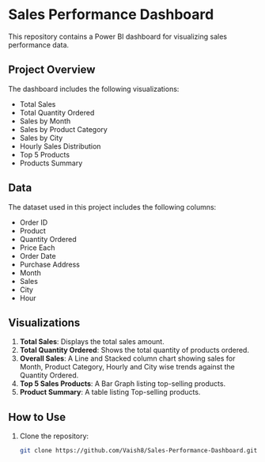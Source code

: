 # Sales Performance Dashboard

This repository contains a Power BI dashboard for visualizing sales performance data.

## Project Overview

The dashboard includes the following visualizations:
- Total Sales
- Total Quantity Ordered
- Sales by Month
- Sales by Product Category
- Sales by City
- Hourly Sales Distribution
- Top 5 Products
- Products Summary

## Data

The dataset used in this project includes the following columns:
- Order ID
- Product
- Quantity Ordered
- Price Each
- Order Date
- Purchase Address
- Month
- Sales
- City
- Hour

## Visualizations

1. **Total Sales**: Displays the total sales amount.
2. **Total Quantity Ordered**: Shows the total quantity of products ordered.
3. **Overall Sales**: A Line and Stacked column chart showing sales for Month, Product Category, Hourly and City wise trends against the Quantity Ordered.
4. **Top 5 Sales Products**: A Bar Graph listing top-selling products.
5. **Product Summary**: A table listing Top-selling products.

## How to Use

1. Clone the repository:
   ```sh
   git clone https://github.com/Vaish8/Sales-Performance-Dashboard.git